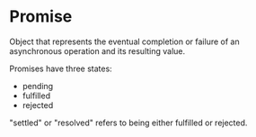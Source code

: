 # Promise
Object that represents the eventual completion or failure of an asynchronous operation and its resulting value.

Promises have three states:
- pending
- fulfilled
- rejected

"settled" or "resolved" refers to being either fulfilled or rejected.

